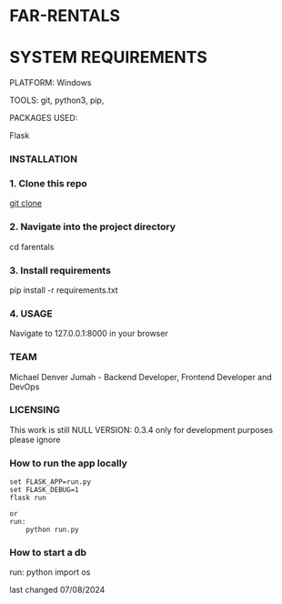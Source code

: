 # FAR-RENTALS

# SYSTEM REQUIREMENTS
PLATFORM: Windows

TOOLS: git, python3, pip,

PACKAGES USED:

Flask

### INSTALLATION
### 1. Clone this repo

[git clone](https://github.com/michaeljumah/FAR-RENTAL.git)

### 2. Navigate into the project directory

cd farentals

### 3. Install requirements

pip install -r requirements.txt

### 4. USAGE
Navigate to 127.0.0.1:8000 in your browser

### TEAM
Michael Denver Jumah - Backend Developer, Frontend Developer and DevOps
### LICENSING
This work is still NULL
VERSION: 0.3.4 only for development purposes please ignore


### How to run the app locally
    set FLASK_APP=run.py 
    set FLASK_DEBUG=1
    flask run

    or
    run:
        python run.py

### How to start a db 
run:
    python
    import os



last changed 07/08/2024
